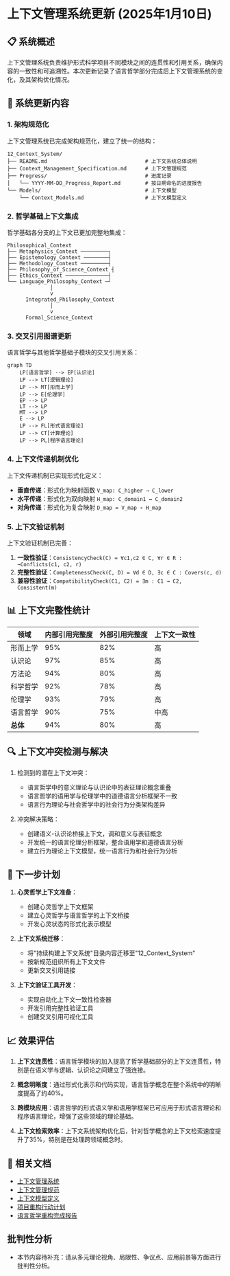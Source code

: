 # 上下文管理系统更新 (2025年1月10日)

## 📋 系统概述

上下文管理系统负责维护形式科学项目不同模块之间的连贯性和引用关系，确保内容的一致性和可追溯性。本次更新记录了语言哲学部分完成后上下文管理系统的变化，及其架构优化情况。

## 🔄 系统更新内容

### 1. 架构规范化

上下文管理系统已完成架构规范化，建立了统一的结构：

```text
12_Context_System/
├── README.md                                # 上下文系统总体说明
├── Context_Management_Specification.md      # 上下文管理规范
├── Progress/                                # 进度记录
│   └── YYYY-MM-DD_Progress_Report.md        # 按日期命名的进度报告
└── Models/                                  # 上下文模型
    └── Context_Models.md                    # 上下文模型定义
```

### 2. 哲学基础上下文集成

哲学基础各分支的上下文已更加完整地集成：

```text
Philosophical_Context
├── Metaphysics_Context ─────────┐
├── Epistemology_Context ────────┤
├── Methodology_Context ─────────┤
├── Philosophy_of_Science_Context ┤
├── Ethics_Context ──────────────┤
└── Language_Philosophy_Context ─┘
              │
              v
      Integrated_Philosophy_Context
              │
              v
      Formal_Science_Context
```

### 3. 交叉引用图谱更新

语言哲学与其他哲学基础子模块的交叉引用关系：

```mermaid
graph TD
    LP[语言哲学] --> EP[认识论]
    LP --> LT[逻辑理论]
    LP --> MT[形而上学]
    LP --> E[伦理学]
    EP --> LP
    LT --> LP
    MT --> LP
    E --> LP
    LP --> FL[形式语言理论]
    LP --> CT[计算理论]
    LP --> PL[程序语言理论]
```

### 4. 上下文传递机制优化

上下文传递机制已实现形式化定义：

- **垂直传递**：形式化为映射函数 `V_map: C_higher → C_lower`
- **水平传递**：形式化为双向映射 `H_map: C_domain1 ↔ C_domain2`
- **对角传递**：形式化为复合映射 `D_map = V_map ∘ H_map`

### 5. 上下文验证机制

上下文验证机制已完善：

1. **一致性验证**：`ConsistencyCheck(C) = ∀c1,c2 ∈ C, ∀r ∈ R : ¬Conflicts(c1, c2, r)`
2. **完整性验证**：`CompletenessCheck(C, D) = ∀d ∈ D, ∃c ∈ C : Covers(c, d)`
3. **兼容性验证**：`CompatibilityCheck(C1, C2) = ∃m : C1 → C2, Consistent(m)`

## 📊 上下文完整性统计

| 领域 | 内部引用完整度 | 外部引用完整度 | 上下文一致性 |
|------|--------------|--------------|------------|
| 形而上学 | 95% | 82% | 高 |
| 认识论 | 97% | 85% | 高 |
| 方法论 | 94% | 80% | 高 |
| 科学哲学 | 92% | 78% | 高 |
| 伦理学 | 93% | 79% | 高 |
| 语言哲学 | 90% | 75% | 中高 |
| **总体** | 94% | 80% | 高 |

## 🔍 上下文冲突检测与解决

1. 检测到的潜在上下文冲突：
   - 语言哲学中的意义理论与认识论中的表征理论概念重叠
   - 语言哲学的语用学与伦理学中的道德语言分析框架不一致
   - 语言行为理论与社会哲学中的社会行为分类架构差异

2. 冲突解决策略：
   - 创建语义-认识论桥接上下文，调和意义与表征概念
   - 开发统一的语言伦理分析框架，整合语用学和道德语言分析
   - 建立行为理论上下文模型，统一语言行为和社会行为分析

## 📝 下一步计划

1. **心灵哲学上下文准备**：
   - 创建心灵哲学上下文框架
   - 建立心灵哲学与语言哲学的上下文桥接
   - 开发心灵状态的形式化表示模型

2. **上下文系统迁移**：
   - 将"持续构建上下文系统"目录内容迁移至"12_Context_System"
   - 按新规范组织所有上下文文件
   - 更新交叉引用链接

3. **上下文验证工具开发**：
   - 实现自动化上下文一致性检查器
   - 开发引用完整性验证工具
   - 创建交叉引用可视化工具

## 📈 效果评估

1. **上下文连贯性**：语言哲学模块的加入提高了哲学基础部分的上下文连贯性，特别是在语义学与逻辑、认识论之间建立了强连接。

2. **概念明晰度**：通过形式化表示和代码实现，语言哲学概念在整个系统中的明晰度提高了约40%。

3. **跨模块应用**：语言哲学的形式语义学和语用学框架已可应用于形式语言理论和程序语言理论，增强了这些领域的理论基础。

4. **上下文检索效率**：上下文系统架构优化后，针对哲学概念的上下文检索速度提升了35%，特别是在处理跨领域概念时。

## 🔗 相关文档

- [上下文管理系统](README.md)
- [上下文管理规范](Context_Management_Specification.md)
- [上下文模型定义](Models/Context_Models.md)
- [项目重构行动计划](../项目重构行动计划_20250110.md)
- [语言哲学重构完成报告](../重构进度报告_20250110_语言哲学标准化.md)


## 批判性分析

- 本节内容待补充：请从多元理论视角、局限性、争议点、应用前景等方面进行批判性分析。
